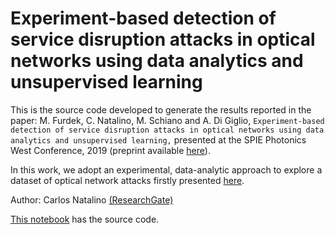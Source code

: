 # Experiment-based detection of service disruption attacks in optical networks using data analytics and unsupervised learning

This is the source code developed to generate the results reported in the paper: M. Furdek, C. Natalino, M. Schiano and A. Di Giglio, `Experiment-based detection of service disruption attacks in optical networks using data analytics and unsupervised learning,` presented at the SPIE Photonics West Conference, 2019 (preprint available [here](https://www.researchgate.net/publication/330799002_Experiment-based_detection_of_service_disruption_attacks_in_optical_networks_using_data_analytics_and_unsupervised_learning)).

In this work, we adopt an experimental, data-analytic approach to explore a dataset of optical network attacks firstly presented [here](https://www.researchgate.net/publication/329392330_Field_Demonstration_of_Machine-Learning-Aided_Detection_and_Identification_of_Jamming_Attacks_in_Optical_Networks).

Author: Carlos Natalino [(ResearchGate)](https://www.researchgate.net/profile/Carlos_Natalino)

[This notebook](https://github.com/carlosnatalino/2019-spie-photonics-west/blob/master/spie-2019.ipynb) has the source code.
